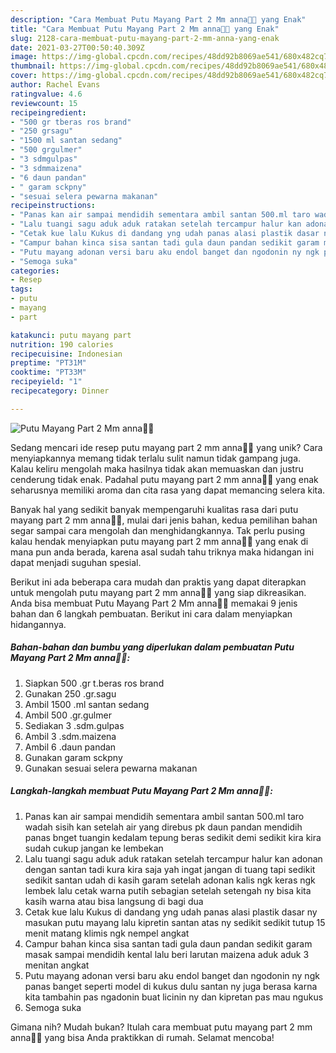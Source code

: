 ```yaml
---
description: "Cara Membuat Putu Mayang Part 2 Mm anna🍰🍩 yang Enak"
title: "Cara Membuat Putu Mayang Part 2 Mm anna🍰🍩 yang Enak"
slug: 2128-cara-membuat-putu-mayang-part-2-mm-anna-yang-enak
date: 2021-03-27T00:50:40.309Z
image: https://img-global.cpcdn.com/recipes/48dd92b8069ae541/680x482cq70/putu-mayang-part-2-mm-anna🍰🍩-foto-resep-utama.jpg
thumbnail: https://img-global.cpcdn.com/recipes/48dd92b8069ae541/680x482cq70/putu-mayang-part-2-mm-anna🍰🍩-foto-resep-utama.jpg
cover: https://img-global.cpcdn.com/recipes/48dd92b8069ae541/680x482cq70/putu-mayang-part-2-mm-anna🍰🍩-foto-resep-utama.jpg
author: Rachel Evans
ratingvalue: 4.6
reviewcount: 15
recipeingredient:
- "500 gr tberas ros brand"
- "250 grsagu"
- "1500 ml santan sedang"
- "500 grgulmer"
- "3 sdmgulpas"
- "3 sdmmaizena"
- "6 daun pandan"
- " garam sckpny"
- "sesuai selera pewarna makanan"
recipeinstructions:
- "Panas kan air sampai mendidih sementara ambil santan 500.ml taro wadah sisih kan setelah air yang direbus pk daun pandan mendidih panas bnget tuangin kedalam tepung beras sedikit demi sedikit kira kira sudah cukup jangan ke lembekan"
- "Lalu tuangi sagu aduk aduk ratakan setelah tercampur halur kan adonan dengan santan tadi kura kira saja yah ingat jangan di tuang tapi sedikit sedikit santan udah di kasih garam setelah adonan kalis ngk keras ngk lembek lalu cetak warna putih sebagian setelah setengah ny bisa kita kasih warna atau bisa langsung di bagi dua"
- "Cetak kue lalu Kukus di dandang yng udah panas alasi plastik dasar ny masukan putu mayang lalu kipretin santan atas ny sedikit sedikit tutup 15 menit matang klimis ngk nempel angkat"
- "Campur bahan kinca sisa santan tadi gula daun pandan sedikit garam masak sampai mendidih kental lalu beri larutan maizena aduk aduk 3 menitan angkat"
- "Putu mayang adonan versi baru aku endol banget dan ngodonin ny ngk panas banget seperti model di kukus dulu santan ny juga berasa karna kita tambahin pas ngadonin buat licinin ny dan kipretan pas mau ngukus"
- "Semoga suka"
categories:
- Resep
tags:
- putu
- mayang
- part

katakunci: putu mayang part 
nutrition: 190 calories
recipecuisine: Indonesian
preptime: "PT31M"
cooktime: "PT33M"
recipeyield: "1"
recipecategory: Dinner

---
```



![Putu Mayang Part 2 Mm anna🍰🍩](https://img-global.cpcdn.com/recipes/48dd92b8069ae541/680x482cq70/putu-mayang-part-2-mm-anna🍰🍩-foto-resep-utama.jpg)

Sedang mencari ide resep putu mayang part 2 mm anna🍰🍩 yang unik? Cara menyiapkannya memang tidak terlalu sulit namun tidak gampang juga. Kalau keliru mengolah maka hasilnya tidak akan memuaskan dan justru cenderung tidak enak. Padahal putu mayang part 2 mm anna🍰🍩 yang enak seharusnya memiliki aroma dan cita rasa yang dapat memancing selera kita.



Banyak hal yang sedikit banyak mempengaruhi kualitas rasa dari putu mayang part 2 mm anna🍰🍩, mulai dari jenis bahan, kedua pemilihan bahan segar sampai cara mengolah dan menghidangkannya. Tak perlu pusing kalau hendak menyiapkan putu mayang part 2 mm anna🍰🍩 yang enak di mana pun anda berada, karena asal sudah tahu triknya maka hidangan ini dapat menjadi suguhan spesial.


Berikut ini ada beberapa cara mudah dan praktis yang dapat diterapkan untuk mengolah putu mayang part 2 mm anna🍰🍩 yang siap dikreasikan. Anda bisa membuat Putu Mayang Part 2 Mm anna🍰🍩 memakai 9 jenis bahan dan 6 langkah pembuatan. Berikut ini cara dalam menyiapkan hidangannya.

<!--inarticleads1-->

##### Bahan-bahan dan bumbu yang diperlukan dalam pembuatan Putu Mayang Part 2 Mm anna🍰🍩:

1. Siapkan 500 .gr t.beras ros brand
1. Gunakan 250 .gr.sagu
1. Ambil 1500 .ml santan sedang
1. Ambil 500 .gr.gulmer
1. Sediakan 3 .sdm.gulpas
1. Ambil 3 .sdm.maizena
1. Ambil 6 .daun pandan
1. Gunakan  garam sckpny
1. Gunakan sesuai selera pewarna makanan




<!--inarticleads2-->

##### Langkah-langkah membuat Putu Mayang Part 2 Mm anna🍰🍩:

1. Panas kan air sampai mendidih sementara ambil santan 500.ml taro wadah sisih kan setelah air yang direbus pk daun pandan mendidih panas bnget tuangin kedalam tepung beras sedikit demi sedikit kira kira sudah cukup jangan ke lembekan
1. Lalu tuangi sagu aduk aduk ratakan setelah tercampur halur kan adonan dengan santan tadi kura kira saja yah ingat jangan di tuang tapi sedikit sedikit santan udah di kasih garam setelah adonan kalis ngk keras ngk lembek lalu cetak warna putih sebagian setelah setengah ny bisa kita kasih warna atau bisa langsung di bagi dua
1. Cetak kue lalu Kukus di dandang yng udah panas alasi plastik dasar ny masukan putu mayang lalu kipretin santan atas ny sedikit sedikit tutup 15 menit matang klimis ngk nempel angkat
1. Campur bahan kinca sisa santan tadi gula daun pandan sedikit garam masak sampai mendidih kental lalu beri larutan maizena aduk aduk 3 menitan angkat
1. Putu mayang adonan versi baru aku endol banget dan ngodonin ny ngk panas banget seperti model di kukus dulu santan ny juga berasa karna kita tambahin pas ngadonin buat licinin ny dan kipretan pas mau ngukus
1. Semoga suka




Gimana nih? Mudah bukan? Itulah cara membuat putu mayang part 2 mm anna🍰🍩 yang bisa Anda praktikkan di rumah. Selamat mencoba!
